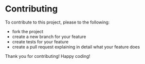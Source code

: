 # Contributing

To contribute to this project, please to the following:

- fork the project
- create a new branch for your feature
- create tests for your feature
- create a pull request explaining in detail what your feature does

Thank you for contributing! Happy coding!
